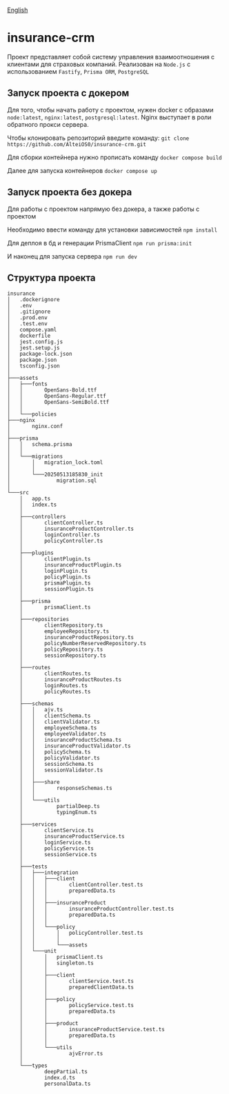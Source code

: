 [English](README-EN.md)

# insurance-crm
Проект представляет собой систему управления взаимоотношения с клиентами для страховых компаний.
Реализован на `Node.js` с использованием `Fastify`, `Prisma ORM`, `PostgreSQL`

## Запуск проекта с докером
Для того, чтобы начать работу с проектом, нужен docker с образами `node:latest`, `nginx:latest`, `postgresql:latest`.
Nginx выступает в роли обратного прокси сервера.

Чтобы клонировать репозиторий введите команду:
`git clone https://github.com/AlteiOS0/insurance-crm.git`

Для сборки контейнера нужно прописать команду `docker compose build`

Далее для запуска контейнеров `docker compose up`

## Запуск проекта без докера

Для работы с проектом напрямую без докера, а также работы с проектом

Необходимо ввести команду для установки зависимостей `npm install`

Для деплоя в бд и генерации PrismaClient `npm run prisma:init`

И наконец для запуска сервера `npm run dev`

## Структура проекта
```
insurance
│   .dockerignore
│   .env
│   .gitignore
│   .prod.env
│   .test.env
│   compose.yaml
│   dockerfile
│   jest.config.js
│   jest.setup.js
│   package-lock.json
│   package.json
│   tsconfig.json
│
├───assets
│   ├───fonts
│   │       OpenSans-Bold.ttf
│   │       OpenSans-Regular.ttf
│   │       OpenSans-SemiBold.ttf
│   │
│   └───policies
├───nginx
│       nginx.conf
│
├───prisma
│   │   schema.prisma
│   │   
│   └───migrations
│       │   migration_lock.toml
│       │
│       └───20250513185830_init
│               migration.sql
│
└───src
    │   app.ts
    │   index.ts
    │
    ├───controllers
    │       clientController.ts
    │       insuranceProductController.ts
    │       loginController.ts
    │       policyController.ts
    │
    ├───plugins
    │       clientPlugin.ts
    │       insuranceProductPlugin.ts
    │       loginPlugin.ts
    │       policyPlugin.ts
    │       prismaPlugin.ts
    │       sessionPlugin.ts
    │
    ├───prisma
    │       prismaClient.ts
    │
    ├───repositories
    │       clientRepository.ts
    │       employeeRepository.ts
    │       insuranceProductRepository.ts
    │       policyNumberReservedRepository.ts
    │       policyRepository.ts
    │       sessionRepository.ts
    │
    ├───routes
    │       clientRoutes.ts
    │       insuranceProductRoutes.ts
    │       loginRoutes.ts
    │       policyRoutes.ts
    │
    ├───schemas
    │   │   ajv.ts
    │   │   clientSchema.ts
    │   │   clientValidator.ts
    │   │   employeeSchema.ts
    │   │   employeeValidator.ts
    │   │   insuranceProductSchema.ts
    │   │   insuranceProductValidator.ts
    │   │   policySchema.ts
    │   │   policyValidator.ts
    │   │   sessionSchema.ts
    │   │   sessionValidator.ts
    │   │
    │   ├───share
    │   │       responseSchemas.ts
    │   │
    │   └───utils
    │           partialDeep.ts
    │           typingEnum.ts
    │
    ├───services
    │       clientService.ts
    │       insuranceProductService.ts
    │       loginService.ts
    │       policyService.ts
    │       sessionService.ts
    │       
    ├───tests
    │   ├───integration
    │   │   ├───client
    │   │   │       clientController.test.ts
    │   │   │       preparedData.ts
    │   │   │
    │   │   ├───insuranceProduct
    │   │   │       insuranceProductController.test.ts
    │   │   │       preparedData.ts
    │   │   │
    │   │   └───policy
    │   │       │   policyController.test.ts
    │   │       │
    │   │       └───assets
    │   └───unit
    │       │   prismaClient.ts
    │       │   singleton.ts
    │       │
    │       ├───client
    │       │       clientService.test.ts
    │       │       preparedClientData.ts
    │       │
    │       ├───policy
    │       │       policyService.test.ts
    │       │       preparedData.ts
    │       │
    │       ├───product
    │       │       insuranceProductService.test.ts
    │       │       preparedData.ts
    │       │
    │       └───utils
    │               ajvError.ts
    │
    └───types
            deepPartial.ts
            index.d.ts
            personalData.ts
```

